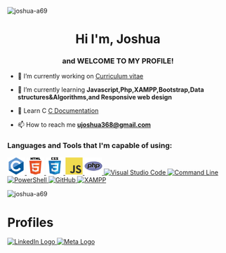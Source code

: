   <p align="left"><img src="https://komarev.com/ghpvc/?username=joshua-a69&label=Profile%20views&color=0e75b6&style=flat" alt="joshua-a69" /></p>
<h1 align="center">Hi I'm, Joshua</h1>
<h3 align="center"> and WELCOME TO MY PROFILE!</h3>

- 🔭 I’m currently working on [Curriculum vitae](https://joshua-a69.github.io/School-Projects/seprates)

- 🌱 I’m currently learning **Javascript,Php,XAMPP,Bootstrap,Data structures&Algorithms,and Responsive web design**
  
- 💬 Learn C <a href="https://joshua-a69.github.io/C-Documentation/C%20documentation.html">C Documentation</a>

- 📫 How to reach me **ujoshua368@gmail.com**
  
<h3 align="left">Languages and Tools that I'm capable of using:</h3>
<p align="left">
  <a href="https://www.cprogramming.com/" target="_blank" rel="noreferrer">
    <img src="https://raw.githubusercontent.com/devicons/devicon/master/icons/c/c-original.svg" alt="c" width="40" height="40">
  </a>
   <a href="https://www.html.com/" target="_blank" rel="noreferrer">
    <img src="https://raw.githubusercontent.com/devicons/devicon/master/icons/html5/html5-original-wordmark.svg" alt="html5" width="40" height="40">
  </a>
  <a href="https://www.css.com/" target="_blank" rel="noreferrer">
    <img src="https://raw.githubusercontent.com/devicons/devicon/master/icons/css3/css3-original-wordmark.svg" alt="css3" width="40" height="40">
  </a>
  <a href="https://www.javascript.com/" target="_blank" rel="noreferrer">
    <img src="https://raw.githubusercontent.com/devicons/devicon/master/icons/javascript/javascript-original.svg" alt="javascript" width="40" height="40">
  </a>
  <a href="https://www.php.com/" target="_blank" rel="noreferrer">
    <img src="https://raw.githubusercontent.com/devicons/devicon/master/icons/php/php-original.svg" alt="php" width="40" height="40">
  </a>
   <a href="https://www.visualstudio.com/" target="_blank" rel="noreferrer">
    <img src="https://i.postimg.cc/6qjDCq1G/visual-studio-logo-png-visual-studio-code-logo-is-offensive-to-me-issue-87419-1200x1200.png" alt="Visual Studio Code" width="40" height="40">
  </a>
    <a href="https://www.commandline.com/" target="_blank" rel="noreferrer">
    <img src="https://i.postimg.cc/rwFNvgsc/Command-Line-Icon.png" alt="Command Line" width="40" height="40">
  </a>
  <a href="https://www.powershell.com/" target="_blank" rel="noreferrer">
    <img src="https://i.postimg.cc/PqbfYbbp/powershell-logo-5.png" alt="PowerShell" width="40" height="40">
  </a>
  <a href="https://www.github.com/" target="_blank" rel="noreferrer">
    <img src="https://i.postimg.cc/h4knkRh8/GitHub.png" alt="GitHub" width="40" height="40">
  </a>
  <a href="https://www.xampp.com/" target="_blank" rel="noreferrer">
    <img src="https://i.postimg.cc/SNKGPDJ4/xampp-logo-png-transparent.png" alt="XAMPP" width="40" height="40">
  </a>
  </a>
</p>

<p><img align="center" src="https://github-readme-stats.vercel.app/api/top-langs?username=joshua-a69&show_icons=true&locale=en&layout=compact" alt="joshua-a69" /></p>

<h1>Profiles</h1>
<a href="https://www.linkedin.com/in/joshua-russel-uy-a9b024243/">
            <img src="https://i.postimg.cc/bY64jY3D/Linkedin-logo.png" alt="LinkedIn Logo" width="50px" height="35px"> 
          </a>
          <a href="https://www.facebook.com/joshua.uy.14">
            <img src="https://i.postimg.cc/mgVm78Jc/logo-Meta.png" alt="Meta Logo" width="50px" height="35px" > 
          </a>

       
